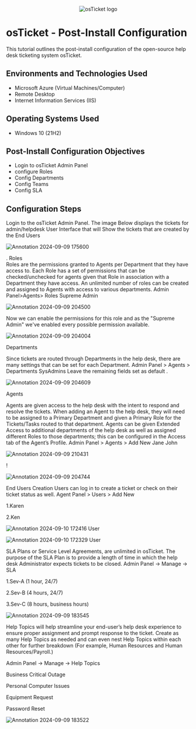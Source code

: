 <p align="center">
<img src="https://i.imgur.com/Clzj7Xs.png" alt="osTicket logo"/>
</p>

<h1>osTicket - Post-Install Configuration</h1>
This tutorial outlines the post-install configuration of the open-source help desk ticketing system osTicket.<br />



<h2>Environments and Technologies Used</h2>

- Microsoft Azure (Virtual Machines/Computer)
- Remote Desktop
- Internet Information Services (IIS)

<h2>Operating Systems Used </h2>

- Windows 10</b> (21H2)

<h2>Post-Install Configuration Objectives</h2>

- Login to osTicket Admin Panel
- configure Roles
- Config Departments
- Config Teams
- Config SLA

<h2>Configuration Steps</h2>

<p> Login to the osTicket Admin Panel. The image  Below displays the tickets for admin/helpdesk User Interface  that will Show the tickets that are created by the End Users    

  
![Annotation 2024-09-09 175600](https://github.com/user-attachments/assets/6a4fadf3-09c4-4503-a74a-217c21be4bf3)


</p> 
<p>
 .
</h>Roles
<br /> Roles are the permissions granted to Agents per Department that they have access to. Each Role has a set of permissions that can be checked/unchecked for agents given that Role in association with a Department they have access. An unlimited number of roles can be created and assigned to Agents with access to various departments.
Admin Panel>Agents> Roles
Supreme Admin


![Annotation 2024-09-09 204500](https://github.com/user-attachments/assets/c22bd1ee-4143-4cc1-8ba0-5d6ffc2dc4c9)

Now we can enable the permissions for this role and as the "Supreme Admin" we've enabled every possible permission available.

![Annotation 2024-09-09 204004](https://github.com/user-attachments/assets/59db7f45-c64e-482d-ac0a-c626a0d04e7a)

</p> Departments
<p>
Since tickets are routed through Departments in the help desk, there are many settings that can be set for each Department.
Admin Panel > Agents > Departments
SysAdmins
Leave the remaining fields set as default .
</p>


![Annotation 2024-09-09 204609](https://github.com/user-attachments/assets/948035ed-c6b0-4055-a74f-e863d9998d96)

Agents
<p> Agents are given access to the help desk with the intent to respond and resolve the tickets. When adding an Agent to the help desk, they will need to be assigned to a Primary Department and given a Primary Role for the Tickets/Tasks routed to that department. Agents can be given Extended Access to additional departments of the help desk as well as assigned different Roles to those departments; this can be configured in the Access tab of the Agent’s Profile.
Admin Panel > Agents > Add New
Jane
John

![Annotation 2024-09-09 210431](https://github.com/user-attachments/assets/9a6bc2a1-3238-4b06-81ae-983c716f03dc)


</p>!









![Annotation 2024-09-09 204744](https://github.com/user-attachments/assets/a0365291-f1f4-485c-bcf3-3735429baebd)


<p>

  
  
  






</p> End Users Creation Users can log in to create a ticket or check on their ticket status as well.
Agent Panel > Users > Add New

1.Karen

2.Ken
<br />




![Annotation 2024-09-10 172416 User](https://github.com/user-attachments/assets/d9f9dff7-8ded-4f0d-8f7a-e1e7a7fe2545)






![Annotation 2024-09-10 172329 User](https://github.com/user-attachments/assets/119d13c1-83e2-4e35-8d5b-878c74edaf58)





SLA Plans or Service Level Agreements, are unlimited in osTicket. The purpose of the SLA Plan is to provide a length of time in which the help desk Administrator expects tickets to be closed. Admin Panel -> Manage -> SLA

1.Sev-A (1 hour, 24/7)

2.Sev-B (4 hours, 24/7)

3.Sev-C (8 hours, business hours)






![Annotation 2024-09-09 183545](https://github.com/user-attachments/assets/c93140df-3d77-46bf-8251-0dde4a25685f)





Help Topics will help streamline your end-user’s help desk experience to ensure proper assignment and prompt response to the ticket. Create as many Help Topics as needed and can even nest Help Topics within each other for further breakdown (For example, Human Resources and Human Resources/Payroll.)

Admin Panel -> Manage -> Help Topics

Business Critical Outage

Personal Computer Issues

Equipment Request

Password Reset



![Annotation 2024-09-09 183522](https://github.com/user-attachments/assets/14346d4c-b507-499e-a8f9-5e63fd789602)






